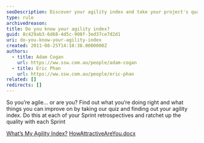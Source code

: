 ```yaml
---
seoDescription: Discover your agility index and take your project's quality to the next level with our quiz.
type: rule
archivedreason:
title: Do you know your agility index?
guid: 8c429ab3-6d68-4d5c-908f-3ed37ce7d2d1
uri: do-you-know-your-agility-index
created: 2011-08-25T14:18:38.0000000Z
authors:
  - title: Adam Cogan
    url: https://ww.ssw.com.au/people/adam-cogan
  - title: Eric Phan
    url: https://ww.ssw.com.au/people/eric-phan
related: []
redirects: []
---
```


So you’re agile… or are you? Find out what you’re doing right and what things you can improve on by taking our quiz and finding out your agility index. Do this at each of your Sprint retrospectives and ratchet up the quality with each Sprint

<!--endintro-->

[What’s My Agility Index?](https://github.com/SSWConsulting/SSW.Rules.Content/raw/main/rules/do-you-know-your-agility-index/HowAgileAreYou_TheAgilityIndex_AdamCogan_and_JoelSemeniuk.docx)
[HowAttractiveAreYou.docx](https://github.com/SSWConsulting/SSW.Rules.Content/raw/main/rules/do-you-know-your-agility-index/HowAttractiveAreYou.docx)
